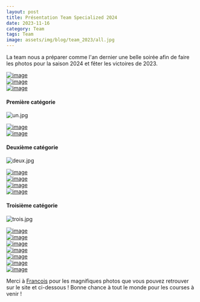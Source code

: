 ```yaml
---
layout: post
title: Présentation Team Specialized 2024
date: 2023-11-16
category: Team
tags: Team
image: assets/img/blog/team_2023/all.jpg
---
```


La team nous a préparer comme l'an dernier une belle soirée afin de faire les photos pour la saison 2024 et fêter les victoires de 2023. 

<div class="section section-inner">
	<div class="container">
		<!-- Section Gallery -->
		<div class="m-gallery">
			<div class="row">
				<div class="col-xs-12 col-sm-4 col-md-4 col-lg-4">
					<div class="works-item">
						<div class="image scrolla-element-anim-1 scroll-animate" data-animate="active">
							<div class="img">
								<a href="https://teamspecializedlille.github.io/assets/img/blog/team_2023/all.jpg" class="has-popup-image">
									<img decoding="async" src="https://teamspecializedlille.github.io/assets/img/blog/team_2023/all.jpg" alt="image" loading="lazy">
								</a>
							</div>
						</div>
					</div>
				</div>
                <div class="col-xs-12 col-sm-4 col-md-4 col-lg-4">
					<div class="works-item">
						<div class="image scrolla-element-anim-1 scroll-animate" data-animate="active">
							<div class="img">
								<a href="https://teamspecializedlille.github.io/assets/img/blog/team_2023/escalier.jpg" class="has-popup-image">
									<img decoding="async" src="https://teamspecializedlille.github.io/assets/img/blog/team_2023/escalier.jpg" alt="image" loading="lazy">
								</a>
							</div>
						</div>
					</div>
				</div>
                <div class="col-xs-12 col-sm-4 col-md-4 col-lg-4">
					<div class="works-item">
						<div class="image scrolla-element-anim-1 scroll-animate" data-animate="active">
							<div class="img">
								<a href="https://teamspecializedlille.github.io/assets/img/blog/team_2023/bas.jpg" class="has-popup-image">
									<img decoding="async" src="https://teamspecializedlille.github.io/assets/img/blog/team_2023/bas.jpg" alt="image" loading="lazy">
								</a>
							</div>
						</div>
					</div>
				</div>
			</div>
		</div>
	</div>
</div>

#### Première catégorie

![un.jpg](https://teamspecializedlille.github.io/assets/img/blog/team_2023/un.jpg)
<div class="section section-inner">
	<div class="container">
		<!-- Section Gallery -->
		<div class="m-gallery">
			<div class="row">
				<div class="col-xs-12 col-sm-4 col-md-4 col-lg-4">
					<div class="works-item">
						<div class="image scrolla-element-anim-1 scroll-animate" data-animate="active">
							<div class="img">
								<a href="https://teamspecializedlille.github.io/assets/img/team/LECOLIERSTEPHANE_1.jpg" class="has-popup-image">
									<img decoding="async" src="https://teamspecializedlille.github.io/assets/img/team/LECOLIERSTEPHANE_1.jpg" alt="image" loading="lazy">
								</a>
							</div>
						</div>
					</div>
				</div>
                <div class="col-xs-12 col-sm-4 col-md-4 col-lg-4">
					<div class="works-item">
						<div class="image scrolla-element-anim-1 scroll-animate" data-animate="active">
							<div class="img">
								<a href="https://teamspecializedlille.github.io/assets/img/team/MATTIOLIRONALD_1.jpeg" class="has-popup-image">
									<img decoding="async" src="https://teamspecializedlille.github.io/assets/img/team/MATTIOLIRONALD_1.jpeg" alt="image" loading="lazy">
								</a>
							</div>
						</div>
					</div>
				</div>
			</div>
		</div>
	</div>
</div>

#### Deuxième catégorie

![deux.jpg](https://teamspecializedlille.github.io/assets/img/blog/team_2023/deux.jpg)
<div class="section section-inner">
	<div class="container">
		<!-- Section Gallery -->
		<div class="m-gallery">
			<div class="row">
				<div class="col-xs-12 col-sm-4 col-md-4 col-lg-4">
					<div class="works-item">
						<div class="image scrolla-element-anim-1 scroll-animate" data-animate="active">
							<div class="img">
								<a href="https://teamspecializedlille.github.io/assets/img/team/LECOLIERBENOIT_1.JPG" class="has-popup-image">
									<img decoding="async" src="https://teamspecializedlille.github.io/assets/img/team/LECOLIERBENOIT_1.JPG" alt="image" loading="lazy">
								</a>
							</div>
						</div>
					</div>
				</div>
                <div class="col-xs-12 col-sm-4 col-md-4 col-lg-4">
					<div class="works-item">
						<div class="image scrolla-element-anim-1 scroll-animate" data-animate="active">
							<div class="img">
								<a href="https://teamspecializedlille.github.io/assets/img/team/HUBAUTCHRISTOPHE_1.jpeg" class="has-popup-image">
									<img decoding="async" src="https://teamspecializedlille.github.io/assets/img/team/HUBAUTCHRISTOPHE_1.jpeg" alt="image" loading="lazy">
								</a>
							</div>
						</div>
					</div>
				</div>
                <div class="col-xs-12 col-sm-4 col-md-4 col-lg-4">
					<div class="works-item">
						<div class="image scrolla-element-anim-1 scroll-animate" data-animate="active">
							<div class="img">
								<a href="https://teamspecializedlille.github.io/assets/img/team/DENDIEVELCYRIL_1.jpeg" class="has-popup-image">
									<img decoding="async" src="https://teamspecializedlille.github.io/assets/img/team/DENDIEVELCYRIL_1.jpeg" alt="image" loading="lazy">
								</a>
							</div>
						</div>
					</div>
				</div>
                <div class="col-xs-12 col-sm-4 col-md-4 col-lg-4">
					<div class="works-item">
						<div class="image scrolla-element-anim-1 scroll-animate" data-animate="active">
							<div class="img">
								<a href="https://teamspecializedlille.github.io/assets/img/team/MEAUSOONEHENRI_1.jpeg" class="has-popup-image">
									<img decoding="async" src="https://teamspecializedlille.github.io/assets/img/team/MEAUSOONEHENRI_1.jpeg" alt="image" loading="lazy">
								</a>
							</div>
						</div>
					</div>
				</div>
			</div>
		</div>
	</div>
</div>

#### Troisième catégorie

![trois.jpg](https://teamspecializedlille.github.io/assets/img/blog/team_2023/trois.jpg)
<div class="section section-inner">
	<div class="container">
		<!-- Section Gallery -->
		<div class="m-gallery">
			<div class="row">
				<div class="col-xs-12 col-sm-4 col-md-4 col-lg-4">
					<div class="works-item">
						<div class="image scrolla-element-anim-1 scroll-animate" data-animate="active">
							<div class="img">
								<a href="https://teamspecializedlille.github.io/assets/img/team/FELIXMOULIN_1.jpeg" class="has-popup-image">
									<img decoding="async" src="https://teamspecializedlille.github.io/assets/img/team/FELIXMOULIN_1.jpeg" alt="image" loading="lazy">
								</a>
							</div>
						</div>
					</div>
				</div>
                <div class="col-xs-12 col-sm-4 col-md-4 col-lg-4">
					<div class="works-item">
						<div class="image scrolla-element-anim-1 scroll-animate" data-animate="active">
							<div class="img">
								<a href="https://teamspecializedlille.github.io/assets/img/team/LECOLIERLOUIS_1.jpg" class="has-popup-image">
									<img decoding="async" src="https://teamspecializedlille.github.io/assets/img/team/LECOLIERLOUIS_1.jpg" alt="image" loading="lazy">
								</a>
							</div>
						</div>
					</div>
				</div>
                <div class="col-xs-12 col-sm-4 col-md-4 col-lg-4">
					<div class="works-item">
						<div class="image scrolla-element-anim-1 scroll-animate" data-animate="active">
							<div class="img">
								<a href="https://teamspecializedlille.github.io/assets/img/team/DERASSEDAVID_1.JPG" class="has-popup-image">
									<img decoding="async" src="https://teamspecializedlille.github.io/assets/img/team/DERASSEDAVID_1.JPG" alt="image" loading="lazy">
								</a>
							</div>
						</div>
					</div>
				</div>
                <div class="col-xs-12 col-sm-4 col-md-4 col-lg-4">
					<div class="works-item">
						<div class="image scrolla-element-anim-1 scroll-animate" data-animate="active">
							<div class="img">
								<a href="https://teamspecializedlille.github.io/assets/img/team/MINNECIELIO_1.jpeg" class="has-popup-image">
									<img decoding="async" src="https://teamspecializedlille.github.io/assets/img/team/MINNECIELIO_1.jpeg" alt="image" loading="lazy">
								</a>
							</div>
						</div>
					</div>
				</div>
                <div class="col-xs-12 col-sm-4 col-md-4 col-lg-4">
					<div class="works-item">
						<div class="image scrolla-element-anim-1 scroll-animate" data-animate="active">
							<div class="img">
								<a href="https://teamspecializedlille.github.io/assets/img/team/DEJONGHEMICKAEL_1.jpeg" class="has-popup-image">
									<img decoding="async" src="https://teamspecializedlille.github.io/assets/img/team/DEJONGHEMICKAEL_1.jpeg" alt="image" loading="lazy">
								</a>
							</div>
						</div>
					</div>
				</div>
                <div class="col-xs-12 col-sm-4 col-md-4 col-lg-4">
					<div class="works-item">
						<div class="image scrolla-element-anim-1 scroll-animate" data-animate="active">
							<div class="img">
								<a href="https://teamspecializedlille.github.io/assets/img/team/TRINELEMILY_1.jpeg" class="has-popup-image">
									<img decoding="async" src="https://teamspecializedlille.github.io/assets/img/team/TRINELEMILY_1.jpeg" alt="image" loading="lazy">
								</a>
							</div>
						</div>
					</div>
				</div>
                <div class="col-xs-12 col-sm-4 col-md-4 col-lg-4">
					<div class="works-item">
						<div class="image scrolla-element-anim-1 scroll-animate" data-animate="active">
							<div class="img">
								<a href="https://teamspecializedlille.github.io/assets/img/team/WALTERBENOIT_1.jpeg" class="has-popup-image">
									<img decoding="async" src="https://teamspecializedlille.github.io/assets/img/team/WALTERBENOIT_1.jpeg" alt="image" loading="lazy">
								</a>
							</div>
						</div>
					</div>
				</div>
			</div>
		</div>
	</div>
</div>

Merci à [Francois](https://www.instagram.com/francoismrtin/) pour les magnifiques photos que vous pouvez retrouver sur le site et ci-dessous !
Bonne chance à tout le monde pour les courses à venir ! 
